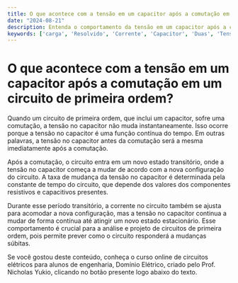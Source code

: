 ```yaml
---
title: O que acontece com a tensão em um capacitor após a comutação em um circuito de primeira ordem?
date: "2024-08-21"
description: Entenda o comportamento da tensão em um capacitor após a comutação em circuitos de primeira ordem.
keywords: ['carga', 'Resolvido', 'Corrente', 'Capacitor', 'Duas', 'Tensão', 'comutação']
---
```


# O que acontece com a tensão em um capacitor após a comutação em um circuito de primeira ordem?

Quando um circuito de primeira ordem, que inclui um capacitor, sofre uma comutação, a tensão no capacitor não muda instantaneamente. Isso ocorre porque a tensão no capacitor é uma função contínua do tempo. Em outras palavras, a tensão no capacitor antes da comutação será a mesma imediatamente após a comutação. 

Após a comutação, o circuito entra em um novo estado transitório, onde a tensão no capacitor começa a mudar de acordo com a nova configuração do circuito. A taxa de mudança da tensão no capacitor é determinada pela constante de tempo do circuito, que depende dos valores dos componentes resistivos e capacitivos presentes. 

Durante esse período transitório, a corrente no circuito também se ajusta para acomodar a nova configuração, mas a tensão no capacitor continua a mudar de forma contínua até atingir um novo estado estacionário. Esse comportamento é crucial para a análise e projeto de circuitos de primeira ordem, pois permite prever como o circuito responderá a mudanças súbitas.

Se você gostou deste conteúdo, conheça o curso online de circuitos elétricos para alunos de engenharia, Domínio Elétrico, criado pelo Prof. Nicholas Yukio, clicando no botão presente logo abaixo do texto.